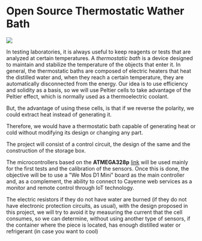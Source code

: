 
# Open Source Thermostatic Wather Bath 
<a href="https://github.com/FOSH-following-demand/thermostatic-wather-bath" title="Thermostatic wather Bath"><img src="https://img.shields.io/badge/Version-0.0.7-yellow.svg"></a>

In testing laboratories, it is always useful to keep reagents or tests that are analyzed at certain temperatures.
A _thermostatic bath_ is a device designed to maintain and stabilize the temperature of the objects that enter it.
In general, the thermostatic baths are composed of electric heaters that heat the distilled water and, when they reach a certain temperature, they are automatically disconnected from the energy.
Our idea is to use efficiency and solidity as a basis, so we will use Peltier cells to take advantage of the Peltier effect, which is normally used as a thermoelectric coolant.

But, the advantage of using these cells, is that if we reverse the polarity, we could extract heat instead of generating it.

Therefore, we would have a thermostatic bath capable of generating heat or cold without modifying its design or changing any part.

The project will consist of a control circuit, the design of the same and the construction of the storage box.

The microcontrollers based on the __ATMEGA328p__ [link](https://store.arduino.cc/usa/arduino-uno-rev3) will be used mainly for the first tests and the calibration of the sensors.
Once this is done, the objective will be to use a "We Mos D1 Mini" board as the main controller and, as a complement, the ability to connect to Cayenne web services as a monitor and remote control through IoT technology.

The electric resistors if they do not have water are burned (if they do not have electronic protection circuits, as usual), with the design proposed in this project, we will try to avoid it by measuring the current that the cell consumes, so we can determine, without using another type of sensors, if the container where the piece is located, has enough distilled water or refrigerant (in case you want to cool)
